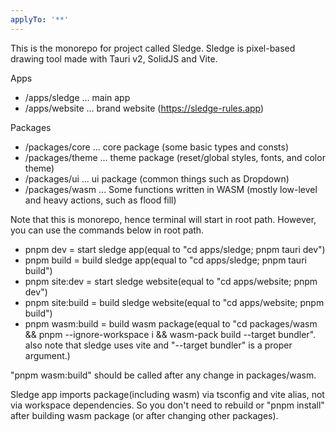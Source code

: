 ```yaml
---
applyTo: '**'
---
```


This is the monorepo for project called Sledge.
Sledge is pixel-based drawing tool made with Tauri v2, SolidJS and Vite.

Apps

- /apps/sledge ... main app
- /apps/website ... brand website (https://sledge-rules.app)

Packages

- /packages/core ... core package (some basic types and consts)
- /packages/theme ... theme package (reset/global styles, fonts, and color theme)
- /packages/ui ... ui package (common things such as Dropdown)
- /packages/wasm ... Some functions written in WASM (mostly low-level and heavy actions, such as flood fill)

Note that this is monorepo, hence terminal will start in root path.
However, you can use the commands below in root path.

- pnpm dev = start sledge app(equal to "cd apps/sledge; pnpm tauri dev")
- pnpm build = build sledge app(equal to "cd apps/sledge; pnpm tauri build")
- pnpm site:dev = start sledge website(equal to "cd apps/website; pnpm dev")
- pnpm site:build = build sledge website(equal to "cd apps/website; pnpm build")
- pnpm wasm:build = build wasm package(equal to "cd packages/wasm && pnpm --ignore-workspace i && wasm-pack build --target bundler". also note that sledge uses vite and "--target bundler" is a proper argument.)

"pnpm wasm:build" should be called after any change in packages/wasm.

Sledge app imports package(including wasm) via tsconfig and vite alias, not via workspace dependencies.
So you don't need to rebuild or "pnpm install" after building wasm package (or after changing other packages).

